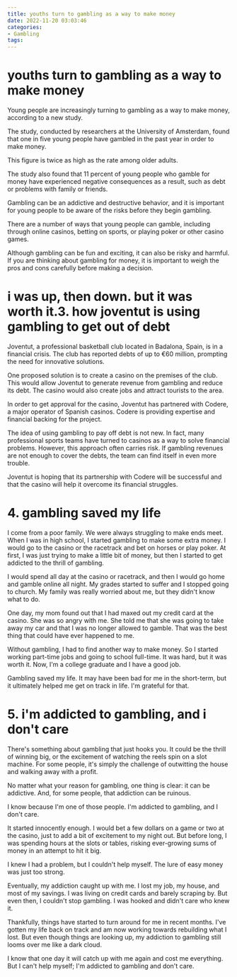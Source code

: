 ```yaml
---
title: youths turn to gambling as a way to make money
date: 2022-11-20 03:03:46
categories:
- Gambling
tags:
---
```



#  youths turn to gambling as a way to make money

 Young people are increasingly turning to gambling as a way to make money, according to a new study.

The study, conducted by researchers at the University of Amsterdam, found that one in five young people have gambled in the past year in order to make money.

This figure is twice as high as the rate among older adults.

The study also found that 11 percent of young people who gamble for money have experienced negative consequences as a result, such as debt or problems with family or friends.

Gambling can be an addictive and destructive behavior, and it is important for young people to be aware of the risks before they begin gambling.

There are a number of ways that young people can gamble, including through online casinos, betting on sports, or playing poker or other casino games.

Although gambling can be fun and exciting, it can also be risky and harmful. If you are thinking about gambling for money, it is important to weigh the pros and cons carefully before making a decision.

#  i was up, then down. but it was worth it.3. how joventut is using gambling to get out of debt

Joventut, a professional basketball club located in Badalona, Spain, is in a financial crisis. The club has reported debts of up to €60 million, prompting the need for innovative solutions.

One proposed solution is to create a casino on the premises of the club. This would allow Joventut to generate revenue from gambling and reduce its debt. The casino would also create jobs and attract tourists to the area.

In order to get approval for the casino, Joventut has partnered with Codere, a major operator of Spanish casinos. Codere is providing expertise and financial backing for the project.

The idea of using gambling to pay off debt is not new. In fact, many professional sports teams have turned to casinos as a way to solve financial problems. However, this approach often carries risk. If gambling revenues are not enough to cover the debts, the team can find itself in even more trouble.

Joventut is hoping that its partnership with Codere will be successful and that the casino will help it overcome its financial struggles.

# 4. gambling saved my life

I come from a poor family. We were always struggling to make ends meet. When I was in high school, I started gambling to make some extra money. I would go to the casino or the racetrack and bet on horses or play poker. At first, I was just trying to make a little bit of money, but then I started to get addicted to the thrill of gambling.

I would spend all day at the casino or racetrack, and then I would go home and gamble online all night. My grades started to suffer and I stopped going to church. My family was really worried about me, but they didn't know what to do.

One day, my mom found out that I had maxed out my credit card at the casino. She was so angry with me. She told me that she was going to take away my car and that I was no longer allowed to gamble. That was the best thing that could have ever happened to me.

Without gambling, I had to find another way to make money. So I started working part-time jobs and going to school full-time. It was hard, but it was worth it. Now, I'm a college graduate and I have a good job.

Gambling saved my life. It may have been bad for me in the short-term, but it ultimately helped me get on track in life. I'm grateful for that.

# 5. i'm addicted to gambling, and i don't care

There's something about gambling that just hooks you. It could be the thrill of winning big, or the excitement of watching the reels spin on a slot machine. For some people, it's simply the challenge of outwitting the house and walking away with a profit.

No matter what your reason for gambling, one thing is clear: it can be addictive. And, for some people, that addiction can be ruinous.

I know because I'm one of those people. I'm addicted to gambling, and I don't care.

It started innocently enough. I would bet a few dollars on a game or two at the casino, just to add a bit of excitement to my night out. But before long, I was spending hours at the slots or tables, risking ever-growing sums of money in an attempt to hit it big.

I knew I had a problem, but I couldn't help myself. The lure of easy money was just too strong.

Eventually, my addiction caught up with me. I lost my job, my house, and most of my savings. I was living on credit cards and barely scraping by. But even then, I couldn't stop gambling. I was hooked and didn't care who knew it.

Thankfully, things have started to turn around for me in recent months. I've gotten my life back on track and am now working towards rebuilding what I lost. But even though things are looking up, my addiction to gambling still looms over me like a dark cloud.

I know that one day it will catch up with me again and cost me everything. But I can't help myself; I'm addicted to gambling and don't care.